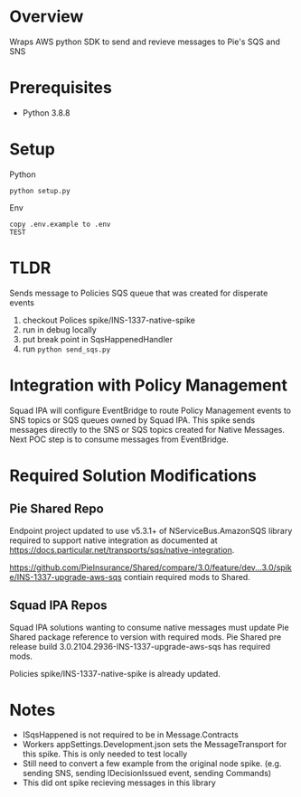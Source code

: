# Overview

Wraps AWS python SDK to send and revieve messages to Pie's SQS and SNS

# Prerequisites
* Python 3.8.8

# Setup
Python
```
python setup.py
```
Env
```
copy .env.example to .env
TEST
```

# TLDR
Sends message to Policies SQS queue that was created for disperate events
1. checkout Polices spike/INS-1337-native-spike
2. run in debug locally 
3. put break point in SqsHappenedHandler
4. run `python send_sqs.py`

# Integration with Policy Management
Squad IPA will configure EventBridge to route Policy Management events to SNS topics or SQS queues owned by Squad IPA.  This spike sends messages directly to the SNS or SQS topics created for Native Messages.  Next POC step is to consume messages from EventBridge.  

# Required Solution Modifications

## Pie Shared Repo

Endpoint project updated to use v5.3.1+ of NServiceBus.AmazonSQS library required to support native integration as documented at https://docs.particular.net/transports/sqs/native-integration.

https://github.com/PieInsurance/Shared/compare/3.0/feature/dev...3.0/spike/INS-1337-upgrade-aws-sqs contiain required mods to Shared.

## Squad IPA Repos

Squad IPA solutions wanting to consume native messages must update Pie Shared package reference to version with required mods.  Pie Shared pre release build 3.0.2104.2936-INS-1337-upgrade-aws-sqs has required mods.

Policies spike/INS-1337-native-spike is already updated. 

# Notes
* ISqsHappened is not required to be in Message.Contracts
* Workers appSettings.Development.json sets the MessageTransport for this spike.  This is only needed to test locally
* Still need to convert a few example from the original node spike.  (e.g. sending SNS, sending IDecisionIssued event, sending Commands)
* This did ont spike recieving messages in this library
